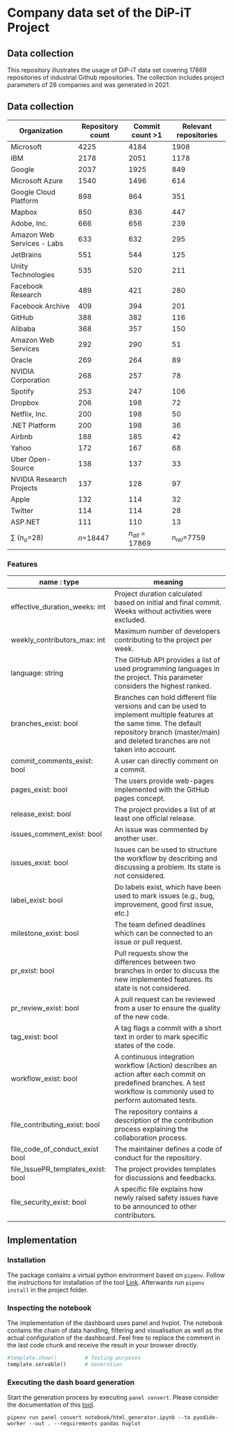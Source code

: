 # Company data set of the DiP-iT Project

## Data collection

This repository  illustrates the usage of DiP-iT data set covering 17869 repositories of industrial Github repositories. The collection includes project parameters of 28 companies and was generated in 2021.

## Data collection

| Organization               | Repository count | Commit count >1    | Relevant repositories |
| -------------------------- | ---------------- | ------------------ | --------------------- |
| Microsoft                  | 4225             | 4184               | 1908                  |
| IBM                        | 2178             | 2051               | 1178                  |
| Google                     | 2037             | 1925               | 849                   |
| Microsoft Azure            | 1540             | 1496               | 614                   |
| Google Cloud Platform      | 898              | 864                | 351                   |
| Mapbox                     | 850              | 836                | 447                   |
| Adobe, Inc.                | 666              | 656                | 239                   |
| Amazon Web Services - Labs | 633              | 632                | 295                   |
| JetBrains                  | 551              | 544                | 125                   |
| Unity Technologies         | 535              | 520                | 211                   |
| Facebook Research          | 489              | 421                | 280                   |
| Facebook Archive           | 409              | 394                | 201                   |
| GitHub                     | 388              | 382                | 116                   |
| Alibaba                    | 368              | 357                | 150                   |
| Amazon Web Services        | 292              | 290                | 51                    |
| Oracle                     | 269              | 264                | 89                    |
| NVIDIA Corporation         | 268              | 257                | 78                    |
| Spotify                    | 253              | 247                | 106                   |
| Dropbox                    | 206              | 198                | 72                    |
| Netflix, Inc.              | 200              | 198                | 50                    |
| .NET Platform              | 200              | 198                | 36                    |
| Airbnb                     | 188              | 185                | 42                    |
| Yahoo                      | 172              | 167                | 68                    |
| Uber Open-Source           | 138              | 137                | 33                    |
| NVIDIA Research Projects   | 137              | 128                | 97                    |
| Apple                      | 132              | 114                | 32                    |
| Twitter                    | 114              | 114                | 28                    |
| ASP.NET                    | 111              | 110                | 13                    |
| $\sum$ ($n_o$=28)          | $n$=18447        | $n_{all}$  = 17869 | $n_{rel}$=7759        |

### Features 

| name : type                           | meaning                                                                                                                                                                                                 |
| ------------------------------------- | ------------------------------------------------------------------------------------------------------------------------------------------------------------------------------------------------------- |
| effective\_duration\_weeks: int       | Project duration calculated based on initial and final commit. Weeks without activities were excluded.                                                                                                  |
| weekly\_contributors\_max: int        | Maximum number of developers contributing to the project per week.                                                                                                                                      |
| language: string                      | The GitHub API provides a list of used programming languages in the project. This parameter considers the highest ranked.                                                                               |
| branches\_exist: bool                 | Branches can hold different file versions and can be used to implement multiple features at the same time. The default repository branch (master/main) and deleted branches are not taken into account. |
| commit\_comments\_exist: bool         | A user can directly comment on a commit.                                                                                                                                                                |
| pages\_exist: bool                    | The users provide web-pages implemented with the GitHub pages concept.                                                                                                                                  |
| release\_exist: bool                  | The project provides a list of at least one official release.                                                                                                                                           |
| issues\_comment\_exist: bool          | An issue was commented by another user.                                                                                                                                                                 |
| issues\_exist: bool                   | Issues can be used to structure the workflow by describing and discussing a problem. Its state is not considered.                                                                                       |
| label\_exist: bool                    | Do labels exist, which have been used to mark issues (e.g., bug, improvement, good first issue, etc.)                                                                                                   |
| milestone\_exist: bool                | The team defined deadlines which can be connected to an issue or pull request.                                                                                                                          |
| pr\_exist: bool                       | Pull requests show the differences between two branches in order to discuss the new implemented features. Its state is not considered.                                                                  |
| pr\_review\_exist: bool               | A pull request can be reviewed from a user to ensure the quality of the new code.                                                                                                                       |
| tag\_exist: bool                      | A tag flags a commit with a short text in order to mark specific states of the code.                                                                                                                    |
| workflow\_exist: bool                 | A continuous integration workflow (Action) describes an action after each commit on predefined branches. A test workflow is commonly used to perform automated tests.                                   |
| file\_contributing\_exist: bool       | The repository contains a description of the contribution process explaining the collaboration process.                                                                                                 |
| file\_code\_of\_conduct\_exist bool   | The maintainer defines a code of conduct for the repository.                                                                                                                                            |
| file\_IssuePR\_templates\_exist: bool | The project provides templates for discussions and feedbacks.                                                                                                                                           |
| file\_security\_exist: bool           | A specific file explains how newly raised safety issues have to be announced to other contributors.                                                                                                     |




## Implementation 

### Installation

The package contains a virtual python environment based on `pipenv`. Follow the instructions for installation of the tool [Link](https://pipenv.pypa.io/en/latest/installation/). Afterwards run `pipenv install` in the project folder. 

### Inspecting the notebook

The implementation of the dashboard uses panel and hvplot. The notebook contains the chain of data handling, filtering and visualisation as well as the actual configuration of the dashboard. Feel free to replace the comment in the last code chunk and receive the result in your browser directly.

```python
#template.show()         # Testing purposes 
template.servable()      # Generation
```

### Executing the dash board generation

Start the generation process by executing `panel convert`. Please consider the documentation of this [tool](https://panel.holoviz.org/how_to/wasm/convert.html).

```
pipenv run panel convert notebook/html_generator.ipynb --to pyodide-worker --out . --requirements pandas hvplot
```
